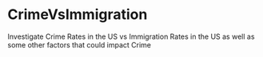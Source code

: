 # CrimeVsImmigration
Investigate Crime Rates in the US vs Immigration Rates in the US as well as some other factors that could impact Crime
